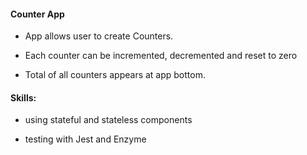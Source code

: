#### Counter App

- App allows user to create Counters. 

- Each counter can be incremented, decremented and reset to zero

- Total of all counters appears at app bottom.

#### Skills: 
* using stateful and stateless components

* testing with Jest and Enzyme 
